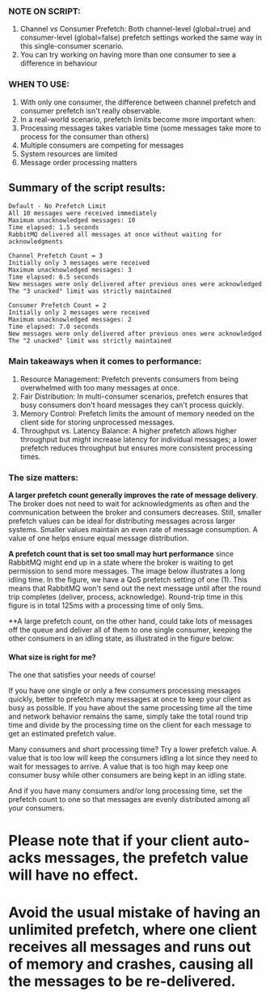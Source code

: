 ### NOTE ON SCRIPT:
1. Channel vs Consumer Prefetch: Both channel-level (global=true) and consumer-level (global=false) prefetch settings worked the same way in this single-consumer scenario.
2. You can try working on having more than one consumer to see a difference in behaviour

### WHEN TO USE:
1. With only one consumer, the difference between channel prefetch and consumer prefetch isn't really observable.
2. In a real-world scenario, prefetch limits become more important when:
3. Processing messages takes variable time (some messages take more to process for the consumer than others)
4. Multiple consumers are competing for messages
5. System resources are limited
6. Message order processing matters

## Summary of the script results:

```
Default - No Prefetch Limit
All 10 messages were received immediately
Maximum unacknowledged messages: 10
Time elapsed: 1.5 seconds
RabbitMQ delivered all messages at once without waiting for acknowledgments
```

```
Channel Prefetch Count = 3
Initially only 3 messages were received
Maximum unacknowledged messages: 3
Time elapsed: 6.5 seconds
New messages were only delivered after previous ones were acknowledged
The "3 unacked" limit was strictly maintained
```

```
Consumer Prefetch Count = 2
Initially only 2 messages were received
Maximum unacknowledged messages: 2
Time elapsed: 7.0 seconds
New messages were only delivered after previous ones were acknowledged
The "2 unacked" limit was strictly maintained
```

### Main takeaways when it comes to performance:
1. Resource Management: Prefetch prevents consumers from being overwhelmed with too many messages at once.
2. Fair Distribution: In multi-consumer scenarios, prefetch ensures that busy consumers don't hoard messages they can't process quickly.
3. Memory Control: Prefetch limits the amount of memory needed on the client side for storing unprocessed messages.
4. Throughput vs. Latency Balance: A higher prefetch allows higher throughput but might increase latency for individual messages; a lower prefetch reduces throughput but ensures more consistent processing times.

### The size matters:
**A larger prefetch count generally improves the rate of message delivery**. The broker does not need to wait for acknowledgments as often and the communication between the broker and consumers decreases. Still, smaller prefetch values can be ideal for distributing messages across larger systems. Smaller values maintain an even rate of message consumption. A value of one helps ensure equal message distribution.

**A prefetch count that is set too small may hurt performance** since RabbitMQ might end up in a state where the broker is waiting to get permission to send more messages. The image below illustrates a long idling time. In the figure, we have a QoS prefetch setting of one (1). This means that RabbitMQ won't send out the next message until after the round trip completes (deliver, process, acknowledge). Round-trip time in this figure is in total 125ms with a processing time of only 5ms.

**A large prefetch count, on the other hand, could take lots of messages off the queue and deliver all of them to one single consumer, keeping the other consumers in an idling state, as illustrated in the figure below:

#### What size is right for me?

The one that satisfies your needs of course!

If you have one single or only a few consumers processing messages quickly, better to prefetch many messages at once to keep your client as busy as possible. If you have about the same processing time all the time and network behavior remains the same, simply take the total round trip time and divide by the processing time on the client for each message to get an estimated prefetch value.

Many consumers and short processing time? Try a lower prefetch value. A value that is too low will keep the consumers idling a lot since they need to wait for messages to arrive. A value that is too high may keep one consumer busy while other consumers are being kept in an idling state.

And if you have many consumers and/or long processing time, set the prefetch count to one so that messages are evenly distributed among all your consumers.

# **Please note that if your client auto-acks messages, the prefetch value will have no effect.**

# Avoid the usual mistake of having an unlimited prefetch, where one client receives all messages and runs out of memory and crashes, causing all the messages to be re-delivered.
